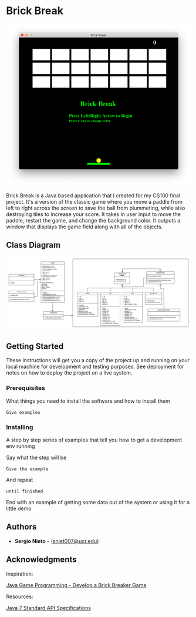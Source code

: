 # Brick Break
![Welcoming Picture][introPic]


Brick Break is a Java based application that I created for my CS100 final project. It's a version of the classic game where you move a paddle from left to right across the screen to save the ball from plummeting, while also destroying tiles to increase your score. It takes in user input to move the paddle, restart the game, and change the background color. It outputs a window that displays the game field along with all of the objects.

## Class Diagram
![Class Diagram][classDiagram]

## Getting Started

These instructions will get you a copy of the project up and running on your local machine for development and testing purposes. See deployment for notes on how to deploy the project on a live system.

### Prerequisites

What things you need to install the software and how to install them

```
Give examples
```

### Installing

A step by step series of examples that tell you how to get a development env running

Say what the step will be

```
Give the example
```

And repeat

```
until finished
```

End with an example of getting some data out of the system or using it for a little demo


## Authors

* **Sergio Nieto** - (sniet007@ucr.edu)

## Acknowledgments

Inspiration:

[Java Game Programming - Develop a Brick Breaker Game](https://www.youtube.com/watch?v=K9qMm3JbOH0)

Resources:

[Java 7 Standard API Specifications](https://docs.oracle.com/javase/7/docs/api/)


[introPic]: https://github.com/sergioxnieto/BrickBreaker/blob/master/img/OpeningScreen.png

[classDiagram]: https://github.com/sergioxnieto/BrickBreaker/blob/master/img/BrickBreaker.png